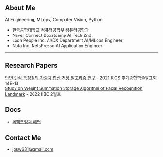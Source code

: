 ## About Me

AI Engineering, MLops, Computer Vision, Python  

- 한국공학대학교 컴퓨터공학부 컴퓨터공학과
- Naver Connect Boostcamp AI Tech 2nd.
- Laon People Inc. AI/DX Department AI/MLops Engineer
- Nota Inc. NetsPresso AI Application Engineer

---  

## Research Papers

[안면 인식 특징점의 가중치 합산 저장 알고리즘 연구](https://www.dbpia.co.kr/Journal/articleDetail?nodeId=NODE11023001) - 2021 KICS 추계종합학술발표회 14E-13  
[Study on Weight Summation Storage Algorithm of Facial Recognition Landmark](https://www.earticle.net/Article/A408816) - 2022 IIBC 2월호  

## Docs

- [리팩토링과 패턴](https://ukcastle.github.io/refactoring/2021/04/08/RF-Ch2-3/)  
  
## Contact Me

- josw631@gmail.com
